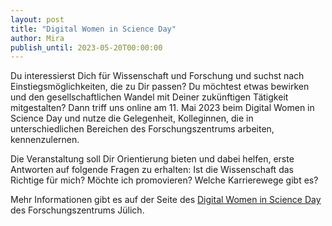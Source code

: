 ```yaml
---
layout: post
title: "Digital Women in Science Day"
author: Mira
publish_until: 2023-05-20T00:00:00
---
```


Du interessierst Dich für Wissenschaft und Forschung und suchst nach Einstiegsmöglichkeiten, 
die zu Dir passen? Du möchtest etwas bewirken und den gesellschaftlichen Wandel mit Deiner zukünftigen Tätigkeit mitgestalten? 
Dann triff uns online am 11. Mai 2023 beim Digital Women in Science Day und nutze die Gelegenheit, Kolleginnen, 
die in unterschiedlichen Bereichen des Forschungszentrums arbeiten, kennenzulernen. 

Die Veranstaltung soll Dir Orientierung bieten und dabei helfen, erste Antworten auf folgende Fragen zu erhalten: 
Ist die Wissenschaft das Richtige für mich? Möchte ich promovieren? Welche Karrierewege gibt es?

Mehr Informationen gibt es auf der Seite des [Digital Women in Science Day](https://www.fz-juelich.de/de/karriere/events/dwisd) des Forschungszentrums Jülich.
